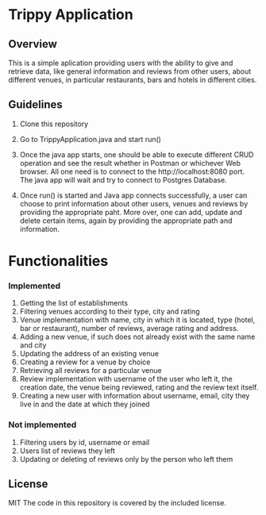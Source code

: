 # Trippy Application

## Overview
This is a simple aplication providing users with the ability to give and retrieve data, like general information and reviews from other users, about different venues, in particular restaurants, bars and hotels in different cities. 

## Guidelines
1. Clone this repository

2. Go to TrippyApplication.java and start run()

3. Once the java app starts, one should be able to execute different CRUD operation and see the result whether in Postman or whichever Web browser. All one need is to connect to the http://localhost:8080 port. The java app will wait and try to connect to Postgres Database.

4. Once run() is started and Java app connects successfully, a user can choose to print information about other users, venues and reviews by providing the appropriate paht. More over, one can add, update and delete certain items, again by providing the appropriate path and information. 

# Functionalities 
### Implemented
1. Getting the list of establishments
2. Filtering venues according to their type, city and rating
3. Venue implementation with name, city in which it is located, type (hotel, bar or restaurant), number of reviews, average rating and address.
4. Adding a new venue, if such does not already exist with the same name and city
5. Updating the address of an existing venue
6. Creating a review for a venue by choice
7. Retrieving all reviews for a particular venue
8. Review implementation with username of the user who left it, the creation date, the venue being reviewed, rating and the review text itself.
9. Creating a new user with information about username, email, city they live in and the date at which they joined


### Not implemented
1. Filtering users by id, username or email
2. Users list of reviews they left
3. Updating or deleting of reviews only by the person who left them

## License
MIT
The code in this repository is covered by the included license.